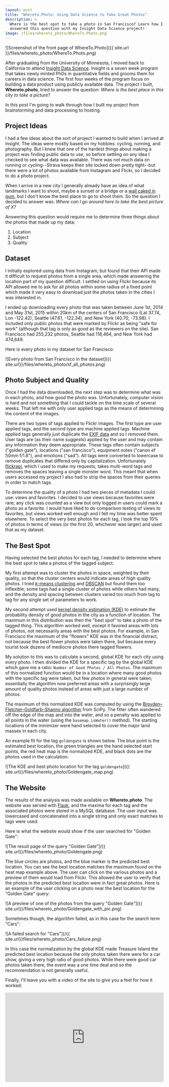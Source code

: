 ```yaml
---
layout: post
title: "Whereto.Photo: Using Data Science to Take Great Photos"
description: >
  Where is the best spot to take a photo in San Francisco? Learn how I
  answered this question with my Insight Data Science project!
image: /files/whereto_photo/WhereTo.Photo.png
---
```


![Screenshot of the front page of
WhereTo.Photo]({{ site.url }}/files/whereto_photo/WhereTo.Photo.png)

After graduating from the University of Minnesota, I moved back to California
to attend [Insight Data Science](http://insightdatascience.com/). Insight is a
seven week program that takes newly minted PhDs in quantitative fields and
grooms them for careers in data science. The first four weeks of the program
focus on building a data product using publicly available data. The project I
built, **Whereto.photo**, tried to answer the question: _Where is the best
place in this city to take a picture?_

In this post I'm going to walk through how I built my project from
brainstorming and data processing to hosting.

## Project Ideas

I had a few ideas about the sort of project I wanted to build when I arrived
at Insight. The ideas were mostly based on my hobbies: cycling, running, and
photography. But I knew that one of the hardest things about making a project
was finding public data to use, so before settling on any idea I checked to
see what data was available. There was not much data on running or
cycling--Strava keeps their site locked down pretty tight--but there were a
lot of photos available from Instagram and Flickr, so I decided to do a photo
project.

When I arrive in a new city I generally already have an idea of what landmarks
I want to shoot, maybe a sunset or a bridge or a [wall caked in
gum](https://en.wikipedia.org/wiki/Gum_Wall), but I don't know the best place
to go to shoot them. So the question I decided to answer was: _Where can I go
around here to take the best picture of X?_

Answering this question would require me to determine three things about the
photos that made up my data:

1. Location
2. Subject
3. Quality

## Dataset

I initially explored using data from Instagram, but found that their API made
it difficult to request photos from a single area, which made answering the
location part of my question difficult. I settled on using Flickr because
its API allowed me to ask for all photos within some radius of a fixed point
which made it very easy to download just the photos taken in the cities I was
interested in.

I ended up downloading every photo that was taken between June 1st, 2014 and
May 31st, 2015 within 20km of the centers of San Francisco (Lat 37.74, Lon
-122.42), Seattle (47.61, -122.34), and New York (40.70, -73.98). I included
only public photos that were marked by Flickr as being "safe for work"
(although that tag is only as good as the reviewers on the site). San
Francisco had 255,232 photos, Seattle had 118,464, and New York had 474,649.

Here is every photo in my dataset for San Francisco:

![Every photo from San Francisco in the
dataset]({{ site.url}}/files/whereto_photo/sf_all_photos.png)

## Photo Subject and Quality

Once I had the data downloaded, the next step was to determine what was in
each photo, and how good the photo was. Unfortunately, computer vision is hard
and not something that I could tackle on the time scale of several weeks. That
left me with only user applied tags as the means of determining the content of
the images.

There are two types of tags applied to Flickr images. The first type are user
applied tags, and the second type are machine applied tags. Machine applied
tags generally just duplicate the [EXIF
data](https://en.wikipedia.org/wiki/Exif) and so I removed them. User tags are
(as their name suggests) applied by the user and may contain any information
they deem appropriate. These tags often contain subjects ("golden gate"),
locations ("san francisco"), equipment notes ("canon ef 50mm f/1.8"), and
emotions ("sad"). All tags were converted to lowercase to remove duplicates
that differed only by capitalization. Unfortunately
[flickrapi](https://stuvel.eu/flickrapi-doc/), which I used to make my
requests, takes multi-word tags and removes the spaces leaving a single
monster word. This meant that when users accessed my project I also had to
strip the spaces from their queries in order to match tags.

To determine the quality of a photo I had two pieces of metadata I could use:
views and favorites. I decided to use views because favorites were rare; any
click was counted as a view but only logged in users could mark a photo as a
favorite. I would have liked to do comparison testing of views to favorites,
but views worked well enough and I felt my time was better spent elsewhere. To
select the very best photos for each tag, I took the top 10% of photos in
terms of views (or the first 20, whichever was larger) and used that as my
dataset.

## The Best Spot

Having selected the best photos for each tag, I needed to determine where the
best spot to take a photos of the tagged subject.

My first attempt was to cluster the photos in space, weighted by their
quality, so that the cluster centers would indicate areas of high quality
photos. I tried [_k_-means
clustering](https://en.wikipedia.org/wiki/K-means_clustering) and
[DBSCAN](https://en.wikipedia.org/wiki/DBSCAN) but found them too inflexible;
some tags had a single cluster of photos while others had many, and the
density and spacing between clusters varied too much from tag to tag for any
single set of parameters to work.

My second attempt used [kernel density estimation
(KDE)](https://en.wikipedia.org/wiki/Kernel_density_estimation) to estimate
the probability density of good photos in the city as a function of location.
The maximum in this distribution was then the "best spot" to take a photo of
the tagged thing. This algorithm worked well, except it favored areas with
lots of photos, not necessarily areas with the best photos. For example, in
San Francisco the maximum of the "flowers" KDE was in the financial distract,
not because the best flower photos were taken there, but because every tourist
took dozens of mediocre photos there tagged flowers.

My solution to this was to calculate a second, global KDE for each city using
every photo. I then divided the KDE for a specific tag by the global KDE which
gave me a ratio: `Number of Good Photos / All Photos`. The maximum of this
normalized function would be in a location where many good photos with the
specific tag were taken, but few photos in general were taken; essentially the
algorithm now preferred areas with a surprisingly large amount of quality
photos instead of areas with just a large number of photos.

The maximum of this normalized KDE was computed by using the
[Broyden–Fletcher–Goldfarb–Shanno
algorithm](https://en.wikipedia.org/wiki/Broyden%E2%80%93Fletcher%E2%80%93Goldfarb%E2%80%93Shanno_algorithm)
from SciPy. The fitter often wandered off the edge of the map and into the
water, and so a penalty was applied to all points in the water (using the
`basemap.isWater()` method). The starting locations of the minimizer were hand
selected to cover the major land masses in each city.

An example fit for the tag `goldengate` is shown below. The blue point is the
estimated best location, the green triangles are the hand selected start
points, the red heat map is the normalized KDE, and black dots are the photos
used in the calculation.

![The KDE and best photo location for the tag
`goldengate`]({{ site.url}}/files/whereto_photo/Goldengate_map.png)

## The Website

The results of the analysis was made available on **Whereto.photo**. The
website was served with [Flask](http://flask.pocoo.org/), and the maxima for
each tag and the associated photos were stored in a MySQL database. The user
input was lowercased and concatenated into a single string and only exact
matches to tags were used.

Here is what the website would show if the user searched for "Golden Gate":

![The result page of the query "Golden
Gate"]({{ site.url}}/files/whereto_photo/Goldengate.png)

The blue circles are photos, and the blue marker is the predicted best
location. You can see the best location matches the maximum found on the
heat map example above. The user can click on the various photos and a preview
of them would load from Flickr. This allowed the user to verify that the
photos in the predicted best location were in fact great photos. Here is an
example of the user clicking on a photo near the best location for the "Golden
Gate" query:

![A preview of one of the photos from the query "Golden
Gate"]({{ site.url}}/files/whereto_photo/Goldengate_with_pic.png)

Sometimes though, the algorithm failed, as in this case for the search term
"Cars":

![A failed search for "Cars"](/{{ site.url}}files/whereto_photo/Cars_failure.png)

In this case the normalization by the global KDE made Treasure Island the
predicted best location because the only photos taken there were for a car
show, giving a very high ratio of good photos. While there were good car
photos taken there, the event was a one time deal and so the recommendation is
not generally useful.

Finally, I'll leave you with a video of the site to give you a feel for how it
worked:

<!-- WhereTo.Photo Example Youtube Video -->
<style>.embed-container { position: relative; padding-bottom: 56.25%; height: 0; overflow: hidden; max-width: 100%; } .embed-container iframe, .embed-container object, .embed-container embed { position: absolute; top: 0; left: 0; width: 100%; height: 100%; }</style><div class='embed-container'><iframe src='https://www.youtube.com/embed/RwkNma7sy2o' frameborder='0' allowfullscreen></iframe></div>
